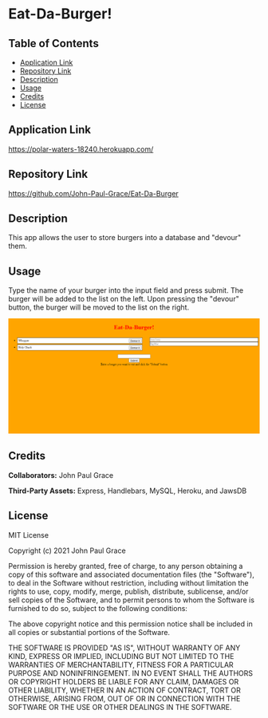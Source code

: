 # Eat-Da-Burger!

## Table of Contents

* [Application Link](#application%20link)
* [Repository Link](#repository%20link)
* [Description](#description)
* [Usage](#usage)
* [Credits](#credits)
* [License](#license)

## Application Link

https://polar-waters-18240.herokuapp.com/

## Repository Link

https://github.com/John-Paul-Grace/Eat-Da-Burger

## Description

This app allows the user to store burgers into a database and "devour" them.

## Usage

Type the name of your burger into the input field and press submit. The burger will be added to the list on the left. Upon pressing the "devour" button, the burger will be moved to the list on the right.

![Demonstration](./public/assets/images/Screenshot.PNG)

## Credits

**Collaborators:** John Paul Grace

**Third-Party Assets:** Express, Handlebars, MySQL, Heroku, and JawsDB

## License

MIT License

Copyright (c) 2021 John Paul Grace

Permission is hereby granted, free of charge, to any person obtaining a copy
of this software and associated documentation files (the "Software"), to deal
in the Software without restriction, including without limitation the rights
to use, copy, modify, merge, publish, distribute, sublicense, and/or sell
copies of the Software, and to permit persons to whom the Software is
furnished to do so, subject to the following conditions:

The above copyright notice and this permission notice shall be included in all
copies or substantial portions of the Software.

THE SOFTWARE IS PROVIDED "AS IS", WITHOUT WARRANTY OF ANY KIND, EXPRESS OR
IMPLIED, INCLUDING BUT NOT LIMITED TO THE WARRANTIES OF MERCHANTABILITY,
FITNESS FOR A PARTICULAR PURPOSE AND NONINFRINGEMENT. IN NO EVENT SHALL THE
AUTHORS OR COPYRIGHT HOLDERS BE LIABLE FOR ANY CLAIM, DAMAGES OR OTHER
LIABILITY, WHETHER IN AN ACTION OF CONTRACT, TORT OR OTHERWISE, ARISING FROM,
OUT OF OR IN CONNECTION WITH THE SOFTWARE OR THE USE OR OTHER DEALINGS IN THE
SOFTWARE.